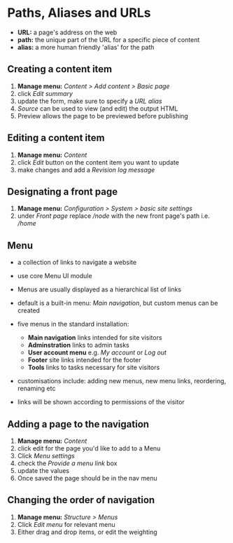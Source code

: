 # Paths, Aliases and URLs

- **URL:** a page's address on the web
- **path:** the unique part of the URL for a specific piece of content
- **alias:** a more human friendly 'alias' for the path

## Creating a content item

1. **Manage menu:** *Content > Add content > Basic page*
2. click *Edit summary*
3. update the form, make sure to specify a *URL alias*
4. *Source* can be used to view (and edit) the output HTML
5. Preview allows the page to be previewed before publishing

## Editing a content item

1. **Manage menu:** *Content*
2. click *Edit* button on the content item you want to update
3. make changes and add a *Revision log message*

## Designating a front page

1. **Manage menu:** *Configuration > System > basic site settings*
2. under *Front page* replace */node* with the new front page's path i.e. */home*

## Menu

- a collection of links to navigate a website
- use core Menu UI module
- Menus are usually displayed as a hierarchical list of links
- default is a built-in menu: *Main navigation*, but custom menus can be created
- five menus in the standard installation:
  - **Main navigation** links intended for site visitors
  - **Adminstration** links to admin tasks
  - **User account menu** e.g. *My account* or *Log out*
  - **Footer** site links intended for the footer
  - **Tools** links to tasks necessary for site visitors

- customisations include: adding new menus, new menu links, reordering, renaming etc
- links will be shown according to permissions of the visitor

## Adding a page to the navigation

1. **Manage menu:** *Content*
2. click edit for the page you'd like to add to a Menu
3. Click *Menu settings*
4. check the *Provide a menu link* box
5. update the values
6. Once saved the page should be in the nav menu

## Changing the order of navigation

1. **Manage menu:** *Structure > Menus*
2. Click *Edit menu* for relevant menu
3. Either drag and drop items, or edit the weighting
